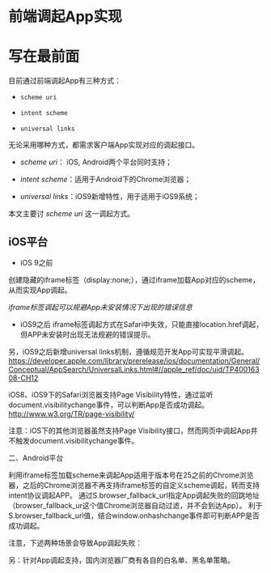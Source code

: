 # 前端调起App实现 #


# 写在最前面 #

目前通过前端调起App有三种方式：

- `scheme uri`

- `intent scheme`

- `universal links`

无论采用哪种方式，都需求客户端App实现对应的调起接口。

+ *scheme uri*： iOS, Android两个平台同时支持；

+ *intent scheme*：适用于Android下的Chrome浏览器；

+ *universal links*：iOS9新增特性，用于适用于iOS9系统；

本文主要讨 *scheme uri* 这一调起方式。



## iOS平台 ##

- iOS 9之前

创建隐藏的iframe标签（display:none;），通过iframe加载App对应的scheme，从而实现App调起。

*iframe标签调起可以规避App未安装情况下出现的错误信息*

- iOS9之后
iframe标签调起方式在Safari中失效，只能直接location.href调起，但APP未安装时出现无法规避的错误提示。

另，iOS9之后新增universal links机制，遵循规范开发App可实现平滑调起。
https://developer.apple.com/library/prerelease/ios/documentation/General/Conceptual/AppSearch/UniversalLinks.html#//apple_ref/doc/uid/TP40016308-CH12

iOS8、iOS9下的Safari浏览器支持Page Visibility特性，通过监听document.visibilitychange事件，可以判断App是否成功调起。
http://www.w3.org/TR/page-visibility/

注意：iOS下的其他浏览器虽然支持Page Visibility接口，然而网页中调起App并不触发document.visibilitychange事件。

二、Android平台

利用iframe标签加载scheme来调起App适用于版本号在25之前的Chrome浏览器，之后的Chrome浏览器不再支持iframe标签的自定义scheme调起，转而支持intent协议调起APP。
通过S.browser_fallback_url指定App调起失败的回跳地址（browser_fallback_ur这个值Chrome浏览器自动过滤，并不会到达App）。
利于S.browser_fallback_url值，结合window.onhashchange事件即可判断APP是否成功调起。

注意，下述两种场景会导致App调起失败：

另：针对App调起支持，国内浏览器厂商有各自的白名单、黑名单策略。
